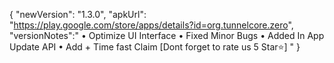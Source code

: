{
"newVersion": "1.3.0",
"apkUrl": "https://play.google.com/store/apps/details?id=org.tunnelcore.zero",
"versionNotes":"
• Optimize UI Interface
• Fixed Minor Bugs
• Added In App Update API
• Add + Time fast Claim
[Dont forget to rate us 5 Star⭐]
"
}
